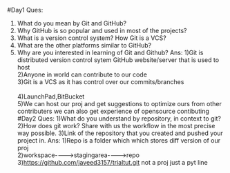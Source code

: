 #Day1
Ques:
1. What do you mean by Git and GitHub?
2. Why GitHub is so popular and used in most of the projects?
3. What is a version control system? How Git is a VCS?
4. What are the other platforms similar to GitHub?
5. Why are you interested in learning of Git and Github?
Ans:
1)Git is distributed version control sytem GitHub website/server that is used to host<br/>
2)Anyone in world can contribute to our code<br/>
3)Git is a VCS as it has control over our commits/branches<br/>                                                    
4)LaunchPad,BitBucket<br/>
5)We can host our proj and get suggestions to optimize ours from other contributers we can also get experience of opensource contibuting<br/>
#Day2
Ques:
1)What do you understand by repository, in context to git?
2)How does git work? Share with us the workflow in the most precise way possible.
3)Link of the repository that you created and pushed your project in.
Ans:
1)Repo is a folder which  which stores diff version of our proj<br/>
2)workspace---->stagingarea---->repo<br/>
3)https://github.com/javeed3157/trialtut.git
not a proj just a pyt line